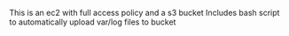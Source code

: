 This is an ec2 with full access policy and a s3 bucket
Includes bash script to automatically upload var/log files to bucket